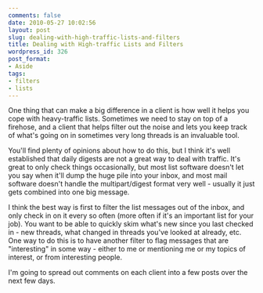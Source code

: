 ```yaml
---
comments: false
date: 2010-05-27 10:02:56
layout: post
slug: dealing-with-high-traffic-lists-and-filters
title: Dealing with High-traffic Lists and Filters
wordpress_id: 326
post_format:
- Aside
tags:
- filters
- lists
---
```


One thing that can make a big difference in a client is how well it helps you cope with heavy-traffic lists. Sometimes we need to stay on top of a firehose, and a client that helps filter out the noise and lets you keep track of what's going on in sometimes very long threads is an invaluable tool.

You'll find plenty of opinions about how to do this, but I think it's well established that daily digests are not a great way to deal with traffic. It's great to only check things occasionally, but most list software doesn't let you say when it'll dump the huge pile into your inbox, and most mail software doesn't handle the multipart/digest format very well - usually it just gets combined into one big message.

I think the best way is first to filter the list messages out of the inbox, and only check in on it every so often (more often if it's an important list for your job). You want to be able to quickly skim what's new since you last checked in - new threads, what changed in threads you've looked at already, etc. One way to do this is to have another filter to flag messages that are "interesting" in some way - either to me or mentioning me or my topics of interest, or from interesting people.

I'm going to spread out comments on each client into a few posts over the next few days.

